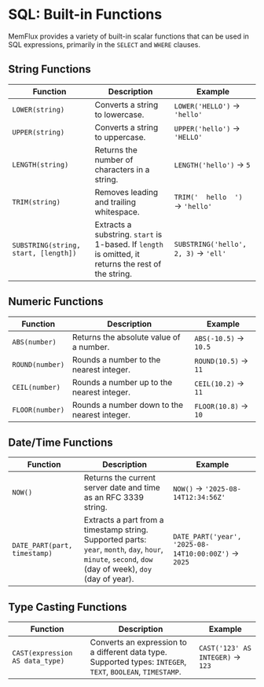 # SQL: Built-in Functions

MemFlux provides a variety of built-in scalar functions that can be used in SQL expressions, primarily in the `SELECT` and `WHERE` clauses.

## String Functions

| Function | Description | Example |
|---|---|---|
| `LOWER(string)` | Converts a string to lowercase. | `LOWER('HELLO')` → `'hello'` |
| `UPPER(string)` | Converts a string to uppercase. | `UPPER('hello')` → `'HELLO'` |
| `LENGTH(string)` | Returns the number of characters in a string. | `LENGTH('hello')` → `5` |
| `TRIM(string)` | Removes leading and trailing whitespace. | `TRIM('  hello  ')` → `'hello'` |
| `SUBSTRING(string, start, [length])` | Extracts a substring. `start` is 1-based. If `length` is omitted, it returns the rest of the string. | `SUBSTRING('hello', 2, 3)` → `'ell'` |

## Numeric Functions

| Function | Description | Example |
|---|---|---|
| `ABS(number)` | Returns the absolute value of a number. | `ABS(-10.5)` → `10.5` |
| `ROUND(number)` | Rounds a number to the nearest integer. | `ROUND(10.5)` → `11` |
| `CEIL(number)` | Rounds a number up to the nearest integer. | `CEIL(10.2)` → `11` |
| `FLOOR(number)` | Rounds a number down to the nearest integer. | `FLOOR(10.8)` → `10` |

## Date/Time Functions

| Function | Description | Example |
|---|---|---|
| `NOW()` | Returns the current server date and time as an RFC 3339 string. | `NOW()` → `'2025-08-14T12:34:56Z'` |
| `DATE_PART(part, timestamp)` | Extracts a part from a timestamp string. Supported parts: `year`, `month`, `day`, `hour`, `minute`, `second`, `dow` (day of week), `doy` (day of year). | `DATE_PART('year', '2025-08-14T10:00:00Z')` → `2025` |

## Type Casting Functions

| Function | Description | Example |
|---|---|---|
| `CAST(expression AS data_type)` | Converts an expression to a different data type. Supported types: `INTEGER`, `TEXT`, `BOOLEAN`, `TIMESTAMP`. | `CAST('123' AS INTEGER)` → `123` |

